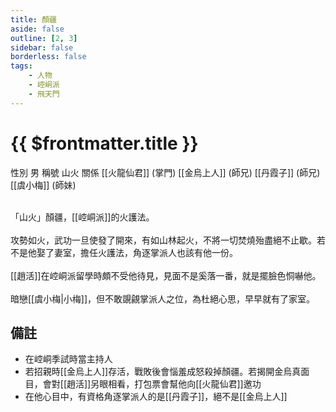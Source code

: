 ```yaml
---
title: 顏疆
aside: false
outline: [2, 3]
sidebar: false
borderless: false
tags:
    - 人物
    - 崆峒派
    - 飛天門
---
```


# {{ $frontmatter.title }}

<ChTabs position="bottom">
	<ChTab title="顏疆">
		<Ch src='/images/characters/trainee204/normal.webp' position='right'/>
		<ChName nameZh='顏疆' nameEn='Yan Jiang' position='right' />
		<ChTable>
			<ChTr>
				<ChTd isTitle=true>
					性別
				</ChTd>
				<ChTd>
					男
				</ChTd>
			</ChTr>
			<ChTr>
				<ChTd isTitle=true>
					稱號
				</ChTd>
				<ChTd>
					山火
				</ChTd>
			</ChTr>
			<ChTr>
				<ChTd isTitle=true position='center'>
					關係
				</ChTd>
			</ChTr>
			<ChTr>
				<ChTd position='center'>
					[[火龍仙君]] (掌門)
				</ChTd>
			</ChTr>
			<ChTr>
				<ChTd position='center'>
					[[金烏上人]] (師兄)
				</ChTd>
			</ChTr>
			<ChTr>
				<ChTd position='center'>
					[[丹霞子]] (師兄)
				</ChTd>
			</ChTr>
			<ChTr>
				<ChTd position='center'>
					[[虞小梅]] (師妹)
				</ChTd>
			</ChTr>
		</ChTable>
	</ChTab>
</ChTabs>
<br><br>

「山火」顏疆，[[崆峒派]]的火護法。
<br><br>
攻勢如火，武功一旦使發了開來，有如山林起火，不將一切焚燒殆盡絕不止歇。若不是他娶了妻室，擔任火護法，角逐掌派人也該有他一份。
<br><br>
[[趙活]]在崆峒派留學時頗不受他待見，見面不是奚落一番，就是擺臉色恫嚇他。
<br><br>
暗戀[[虞小梅|小梅]]，但不敢覬覦掌派人之位，為杜絕心思，早早就有了家室。

## 備註

-   在崆峒季試時當主持人
-   若招親時[[金烏上人]]存活，戰敗後會惱羞成怒殺掉顏疆。若揭開金烏真面目，會對[[趙活]]另眼相看，打包票會幫他向[[火龍仙君]]邀功
-   在他心目中，有資格角逐掌派人的是[[丹霞子]]，絕不是[[金烏上人]]
